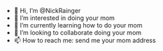 - 👋 Hi, I’m @NickRainger
- 👀 I’m interested in doing your mom
- 🌱 I’m currently learning how to do your mom
- 💞️ I’m looking to collaborate doing your mom
- 📫 How to reach me: send me your mom address

<!---
NickRainger/NickRainger is a ✨ special ✨ repository because its `README.md` (this file) appears on your GitHub profile.
You can click the Preview link to take a look at your changes.
--->

